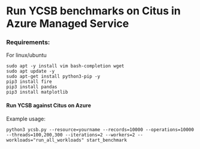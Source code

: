 # Run YCSB benchmarks on Citus in Azure Managed Service

### Requirements:

For linux/ubuntu

```
sudo apt -y install vim bash-completion wget
sudo apt update -y
sudo apt-get install python3-pip -y
pip3 install fire
pip3 install pandas
pip3 install matplotlib
```

#### Run YCSB against Citus on Azure

Example usage:

```
python3 ycsb.py --resource=yourname --records=10000 --operations=10000 --threads=100,200,300 --iterations=2 --workers=2 --workloads="run_all_workloads" start_benchmark
```
